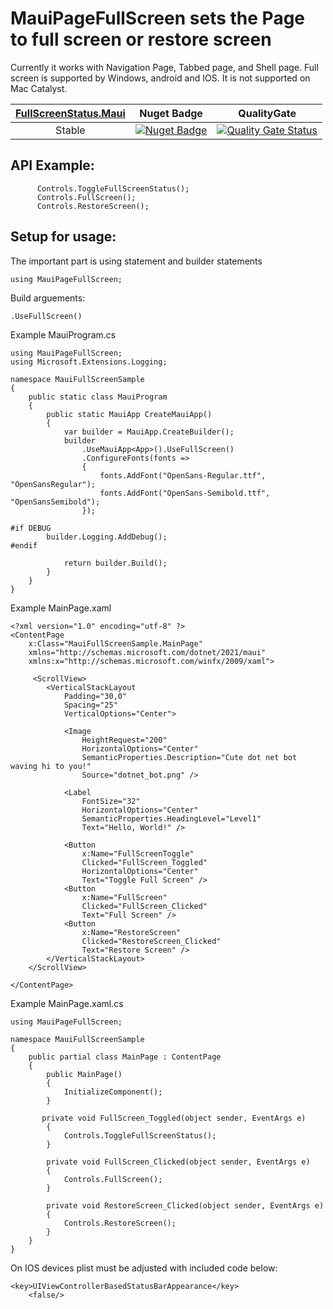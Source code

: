 # MauiPageFullScreen sets the Page to full screen or restore screen

Currently it works with Navigation Page, Tabbed page, and Shell page. Full screen is supported by Windows, android and IOS. It is not supported on Mac Catalyst.

|[FullScreenStatus.Maui](https://www.nuget.org/packages/FullScreenStatus.Maui/)|Nuget Badge|QualityGate|
|:---:|:---:|:---:|
|Stable|[![Nuget Badge](https://buildstats.info/nuget/FullScreenStatus.Maui?packageVersion1.0.5)](https://www.nuget.org/packages/FullScreenStatus.Maui/1.0.5)|[![Quality Gate Status](https://sonarcloud.io/api/project_badges/measure?project=ne0rrmatrix_MauiPageFullScreen&metric=alert_status)](https://sonarcloud.io/summary/new_code?id=ne0rrmatrix_MauiPageFullScreen)|

## API Example:

```
      Controls.ToggleFullScreenStatus();
      Controls.FullScreen();
      Controls.RestoreScreen();
```

## Setup for usage:
The important part is using statement and builder statements
```
using MauiPageFullScreen;
```
Build arguements:
```
.UseFullScreen()
```
Example MauiProgram.cs
```
using MauiPageFullScreen;
using Microsoft.Extensions.Logging;

namespace MauiFullScreenSample
{
    public static class MauiProgram
    {
        public static MauiApp CreateMauiApp()
        {
            var builder = MauiApp.CreateBuilder();
            builder
                .UseMauiApp<App>().UseFullScreen()
                .ConfigureFonts(fonts =>
                {
                    fonts.AddFont("OpenSans-Regular.ttf", "OpenSansRegular");
                    fonts.AddFont("OpenSans-Semibold.ttf", "OpenSansSemibold");
                });

#if DEBUG
		builder.Logging.AddDebug();
#endif

            return builder.Build();
        }
    }
}
```

Example MainPage.xaml
```
<?xml version="1.0" encoding="utf-8" ?>
<ContentPage
    x:Class="MauiFullScreenSample.MainPage"
    xmlns="http://schemas.microsoft.com/dotnet/2021/maui"
    xmlns:x="http://schemas.microsoft.com/winfx/2009/xaml">

     <ScrollView>
        <VerticalStackLayout
            Padding="30,0"
            Spacing="25"
            VerticalOptions="Center">

            <Image
                HeightRequest="200"
                HorizontalOptions="Center"
                SemanticProperties.Description="Cute dot net bot waving hi to you!"
                Source="dotnet_bot.png" />

            <Label
                FontSize="32"
                HorizontalOptions="Center"
                SemanticProperties.HeadingLevel="Level1"
                Text="Hello, World!" />

            <Button
                x:Name="FullScreenToggle"
                Clicked="FullScreen_Toggled"
                HorizontalOptions="Center"
                Text="Toggle Full Screen" />
            <Button
                x:Name="FullScreen"
                Clicked="FullScreen_Clicked"
                Text="Full Screen" />
            <Button
                x:Name="RestoreScreen"
                Clicked="RestoreScreen_Clicked"
                Text="Restore Screen" />
        </VerticalStackLayout>
    </ScrollView>

</ContentPage>
```

Example MainPage.xaml.cs
```
using MauiPageFullScreen;

namespace MauiFullScreenSample
{
    public partial class MainPage : ContentPage
    {
        public MainPage()
        {
            InitializeComponent();
        }

       private void FullScreen_Toggled(object sender, EventArgs e)
        {
            Controls.ToggleFullScreenStatus();
        }

        private void FullScreen_Clicked(object sender, EventArgs e)
        {
            Controls.FullScreen();
        }

        private void RestoreScreen_Clicked(object sender, EventArgs e)
        {
            Controls.RestoreScreen();
        }
    }
}
```
On IOS devices plist must be adjusted with included code below:

```
<key>UIViewControllerBasedStatusBarAppearance</key>
	<false/>
```
